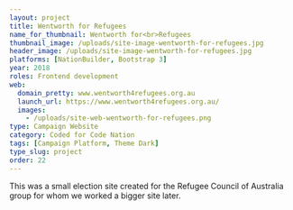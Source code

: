 ```yaml
---
layout: project
title: Wentworth for Refugees
name_for_thumbnail: Wentworth for<br>Refugees
thumbnail_image: /uploads/site-image-wentworth-for-refugees.jpg
header_image: /uploads/site-image-wentworth-for-refugees.jpg
platforms: [NationBuilder, Bootstrap 3]
year: 2018
roles: Frontend development
web:
  domain_pretty: www.wentworth4refugees.org.au
  launch_url: https://www.wentworth4refugees.org.au/
  images:
    - /uploads/site-web-wentworth-for-refugees.png
type: Campaign Website
category: Coded for Code Nation
tags: [Campaign Platform, Theme Dark]
type_slug: project
order: 22
---
```


This was a small election site created for the Refugee Council of Australia group for whom we worked a bigger site later.